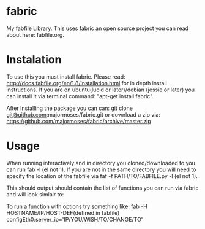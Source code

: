 fabric
======

My fabfile Library. This uses fabric an open source project you can read about here: fabfile.org.

Instalation
======

To use this you must install fabric. Please read: http://docs.fabfile.org/en/1.8/installation.html for in depth install instructions. If you are on ubuntu(lucid or later)/debian (jessie or later) you can install it via terminal command: "apt-get install fabric". 

After Installing the package you can can: git clone git@github.com:majormoses/fabric.git or download a zip via: https://github.com/majormoses/fabric/archive/master.zip

Usage
======
When running interactively and in directory you cloned/downloaded to you can run fab -l (el not 1). If you are not in the same directory you will need to specify the location of the fabfile via faf -f PATH/TO/FABFILE.py -l (el not 1).

This should output should contain the list of functions you can run via fabric and will look simialr to:


To run a function with options try something like: fab -H HOSTNAME/IP/HOST-DEF(defined in fabfile)  configEth0:server_ip='IP/YOU/WISH/TO/CHANGE/TO'
